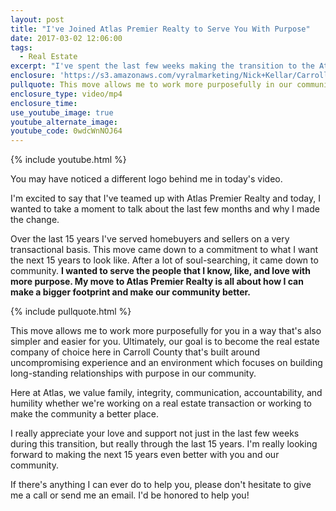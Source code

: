 ```yaml
---
layout: post
title: "I've Joined Atlas Premier Realty to Serve You With Purpose"
date: 2017-03-02 12:06:00
tags:
  - Real Estate
excerpt: "I've spent the last few weeks making the transition to the Atlas Premier Realty team and today, I wanted to tell you about how my goals in our community led me here."
enclosure: 'https://s3.amazonaws.com/vyralmarketing/Nick+Kellar/CarrollCounty+Real+Estate+Change+to+Atlas.mp4'
pullquote: This move allows me to work more purposefully in our community.
enclosure_type: video/mp4
enclosure_time:
use_youtube_image: true
youtube_alternate_image:
youtube_code: 0wdcWnNOJ64
---
```



{% include youtube.html %}

You may have noticed a different logo behind me in today's video.

I'm excited to say that I've teamed up with Atlas Premier Realty and today, I wanted to take a moment to talk about the last few months and why I made the change.

Over the last 15 years I've served homebuyers and sellers on a very transactional basis. This move came down to a commitment to what I want the next 15 years to look like. After a lot of soul-searching, it came down to community. **I wanted to serve the people that I know, like, and love with more purpose. My move to Atlas Premier Realty is all about how I can make a bigger footprint and make our community better.**

{% include pullquote.html %}

This move allows me to work more purposefully for you in a way that's also simpler and easier for you. Ultimately, our goal is to become the real estate company of choice here in Carroll County that's built around uncompromising experience and an environment which focuses on building long-standing relationships with purpose in our community.

Here at Atlas, we value family, integrity, communication, accountability, and humility whether we're working on a real estate transaction or working to make the community a better place.

I really appreciate your love and support not just in the last few weeks during this transition, but really through the last 15 years. I'm really looking forward to making the next 15 years even better with you and our community.

If there's anything I can ever do to help you, please don't hesitate to give me a call or send me an email. I'd be honored to help you!